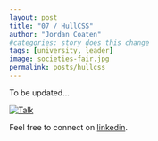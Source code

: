 ```yaml
---
layout: post
title: "07 / HullCSS"
author: "Jordan Coaten"
#categories: story does this change
tags: [university, leader]
image: societies-fair.jpg
permalink: posts/hullcss
---
```

To be updated...

[![Talk](http://img.youtube.com/vi/8k79gKTWjVQ/0.jpg)](http://www.youtube.com/watch?v=8k79gKTWjVQ?t=1694) 



Feel free to connect on [linkedin](https://www.linkedin.com/in/j-coaten-engineer/).

